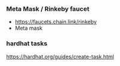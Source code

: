 ### Meta Mask / Rinkeby faucet
* https://faucets.chain.link/rinkeby
* Meta mask

### hardhat tasks
https://hardhat.org/guides/create-task.html

